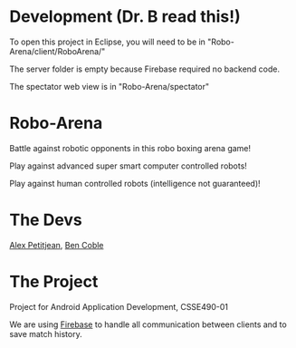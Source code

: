 Development (Dr. B read this!)
===========
To open this project in Eclipse, you will need to be in "Robo-Arena/client/RoboArena/"

The server folder is empty because Firebase required no backend code.

The spectator web view is in "Robo-Arena/spectator"

Robo-Arena
==========

Battle against robotic opponents in this robo boxing arena game!

Play against advanced super smart computer controlled robots!

Play against human controlled robots (intelligence not guaranteed)!


The Devs
========
[Alex Petitjean](http://github.com/petitJAM), [Ben Coble](http://github.com/bcoble)

The Project
===========

Project for Android Application Development, CSSE490-01

We are using [Firebase](http://firebase.com) to handle all communication between clients and to save match history.
